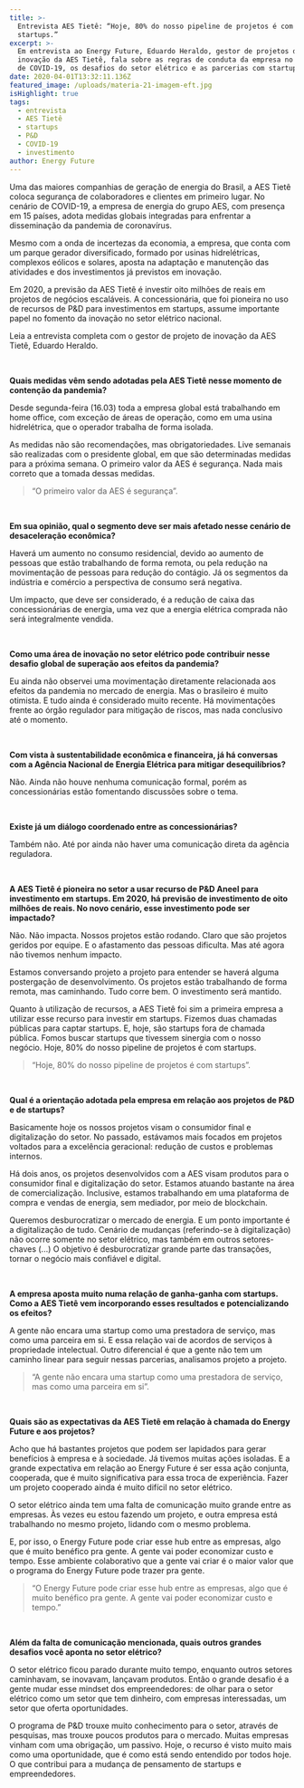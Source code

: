 ```yaml
---
title: >-
  Entrevista AES Tietê: “Hoje, 80% do nosso pipeline de projetos é com
  startups.”
excerpt: >-
  Em entrevista ao Energy Future, Eduardo Heraldo, gestor de projetos de
  inovação da AES Tietê, fala sobre as regras de conduta da empresa no cenário
  de COVID-19, os desafios do setor elétrico e as parcerias com startups.
date: 2020-04-01T13:32:11.136Z
featured_image: /uploads/materia-21-imagem-eft.jpg
isHighlight: true
tags:
  - entrevista
  - AES Tietê
  - startups
  - P&D
  - COVID-19
  - investimento
author: Energy Future
---
```

Uma das maiores companhias de geração de energia do Brasil, a AES Tietê coloca segurança de colaboradores e clientes em primeiro lugar. No cenário de COVID-19, a empresa de energia do grupo AES, com presença em 15 países, adota medidas globais integradas para enfrentar a disseminação da pandemia de coronavírus.

Mesmo com a onda de incertezas da economia, a empresa, que conta com um parque gerador diversificado, formado por usinas hidrelétricas, complexos eólicos e solares, aposta na adaptação e manutenção das atividades e dos investimentos já previstos em inovação.

Em 2020, a previsão da AES Tietê é investir oito milhões de reais em projetos de negócios escaláveis. A concessionária, que foi pioneira no uso de recursos de P&D para investimentos em startups, assume importante papel no fomento da inovação no setor elétrico nacional.

Leia a entrevista completa com o gestor de projeto de inovação da AES Tietê, Eduardo Heraldo.

<br>

**Quais medidas vêm sendo adotadas pela AES Tietê nesse momento de contenção da pandemia?**

Desde segunda-feira (16.03) toda a empresa global está trabalhando em home office, com exceção de áreas de operação, como em uma usina hidrelétrica, que o operador trabalha de forma isolada.

As medidas não são recomendações, mas obrigatoriedades. Live semanais são realizadas com o presidente global, em que são determinadas medidas para a próxima semana. O primeiro valor da AES é segurança. Nada mais correto que a tomada dessas medidas.

> “O primeiro valor da AES é segurança”.

<br>

**Em sua opinião, qual o segmento deve ser mais afetado nesse cenário de desaceleração econômica?**

Haverá um aumento no consumo residencial, devido ao aumento de pessoas que estão trabalhando de forma remota, ou pela redução na movimentação de pessoas para redução do contágio. Já os segmentos da indústria e comércio a perspectiva de consumo será negativa. 

Um impacto, que deve ser considerado, é a redução de caixa das concessionárias de energia, uma vez que a energia elétrica comprada não será integralmente vendida.

<br>

**Como uma área de inovação no setor elétrico pode contribuir nesse desafio global de superação aos efeitos da pandemia?**

Eu ainda não observei uma movimentação diretamente relacionada aos efeitos da pandemia no mercado de energia. Mas o brasileiro é muito otimista. E tudo ainda é considerado muito recente. Há movimentações frente ao órgão regulador para mitigação de riscos, mas nada conclusivo até o momento.

<br>

**Com vista à sustentabilidade econômica e financeira, já há conversas com a Agência Nacional de Energia Elétrica para mitigar desequilíbrios?**

Não. Ainda não houve nenhuma comunicação formal, porém as concessionárias estão fomentando discussões sobre o tema. 

<br>

**Existe já um diálogo coordenado entre as concessionárias?**

Também não. Até por ainda não haver uma comunicação direta da agência reguladora.

<br>

**A AES Tietê é pioneira no setor a usar recurso de P&D Aneel para investimento em startups. Em 2020, há previsão de investimento de oito milhões de reais.  No novo cenário, esse investimento pode ser impactado?**

Não. Não impacta. Nossos projetos estão rodando. Claro que são projetos geridos por equipe. E o afastamento das pessoas dificulta. Mas até agora não tivemos nenhum impacto. 

Estamos conversando projeto a projeto para entender se haverá alguma postergação de desenvolvimento. Os projetos estão trabalhando de forma remota, mas caminhando. Tudo corre bem.  O investimento será mantido.

Quanto à utilização de recursos, a AES Tietê foi sim a primeira empresa a utilizar esse recurso para investir em startups. Fizemos duas chamadas públicas para captar startups. E, hoje, são startups fora de chamada pública. Fomos buscar startups que tivessem sinergia com o nosso negócio. Hoje, 80% do nosso pipeline de projetos é com startups. 

> “Hoje, 80% do nosso pipeline de projetos é com startups”. 

<br>

**Qual é a orientação adotada pela empresa em relação aos projetos de P&D e de startups?**

Basicamente hoje os nossos projetos visam o consumidor final e digitalização do setor. No passado, estávamos mais focados em projetos voltados para a excelência geracional: redução de custos e problemas internos. 

Há dois anos, os projetos desenvolvidos com a AES visam produtos para o consumidor final e digitalização do setor. Estamos atuando bastante na área de comercialização. Inclusive, estamos trabalhando em uma plataforma de compra e vendas de energia, sem mediador, por meio de blockchain.

Queremos desburocratizar o mercado de energia. E um ponto importante é a digitalização de tudo. Cenário de mudanças (referindo-se à digitalização) não ocorre somente no setor elétrico, mas também em outros setores-chaves (...) O objetivo é desburocratizar grande parte das transações, tornar o negócio mais confiável e digital.

<br>

**A empresa aposta muito numa relação de ganha-ganha com startups. Como a AES Tietê vem incorporando esses resultados e potencializando os efeitos?**

A gente não encara uma startup como uma prestadora de serviço, mas como uma parceira em si. E essa relação vai de acordos de serviços à propriedade intelectual. Outro diferencial é que a gente não tem um caminho linear para seguir nessas parcerias, analisamos projeto a projeto.

> “A gente não encara uma startup como uma prestadora de serviço, mas como uma parceira em si”.

<br>

**Quais são as expectativas da AES Tietê em relação à chamada do Energy Future e aos projetos?** 

Acho que há bastantes projetos que podem ser lapidados para gerar benefícios à empresa e à sociedade. Já tivemos muitas ações isoladas. E a grande expectativa em relação ao Energy Future é ser essa ação conjunta, cooperada, que é muito significativa para essa troca de experiência. Fazer um projeto cooperado ainda é muito difícil no setor elétrico.

O setor elétrico ainda tem uma falta de comunicação muito grande entre as empresas. Às vezes eu estou fazendo um projeto, e outra empresa está trabalhando no mesmo projeto, lidando com o mesmo problema. 

E, por isso, o Energy Future pode criar esse hub entre as empresas, algo que é muito benéfico pra gente. A gente vai poder economizar custo e tempo. Esse ambiente colaborativo que a gente vai criar é o maior valor que o programa do Energy Future pode trazer pra gente.

> “O Energy Future pode criar esse hub entre as empresas, algo que é muito benéfico pra gente. A gente vai poder economizar custo e tempo.”

<br>

**Além da falta de comunicação mencionada, quais outros grandes desafios você aponta no setor elétrico?** 

O setor elétrico ficou parado durante muito tempo, enquanto outros setores caminhavam, se inovavam, lançavam produtos. Então o grande desafio é a gente mudar esse mindset dos empreendedores: de olhar para o setor elétrico como um setor que tem dinheiro, com empresas interessadas, um setor que oferta oportunidades.

O programa de P&D trouxe muito conhecimento para o setor, através de pesquisas, mas trouxe poucos produtos para o mercado. Muitas empresas vinham com uma obrigação, um passivo. Hoje, o recurso é visto muito mais como uma oportunidade, que é como está sendo entendido por todos hoje. O que contribui para a mudança de pensamento de startups e empreendedores.